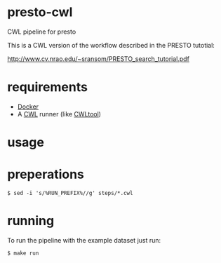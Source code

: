 # presto-cwl
CWL pipeline for presto

This is a CWL version of the workflow described in the PRESTO tutotial:

http://www.cv.nrao.edu/~sransom/PRESTO_search_tutorial.pdf

# requirements

* [Docker](https://www.docker.com/)
* A [CWL](http://www.commonwl.org/) runner (like [CWLtool](https://github.com/common-workflow-language/cwltool))
# usage

# preperations

```
$ sed -i 's/%RUN_PREFIX%//g' steps/*.cwl
```

# running

To run the pipeline with the example dataset just run:
```bash
$ make run
```
